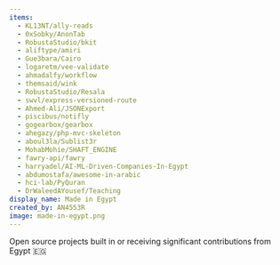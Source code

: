 ```yaml
---
items:
  - KL13NT/ally-reads
  - 0xSobky/AnonTab
  - RobustaStudio/bkit
  - aliftype/amiri
  - Gue3bara/Cairo
  - logaretm/vee-validate
  - ahmadalfy/workflow
  - themsaid/wink
  - RobustaStudio/Resala
  - swvl/express-versioned-route
  - Ahmed-Ali/JSONExport
  - piscibus/notifly
  - gogearbox/gearbox
  - ahegazy/php-mvc-skeleton
  - aboul3la/Sublist3r
  - MohabMohie/SHAFT_ENGINE
  - fawry-api/fawry
  - harryadel/AI-ML-Driven-Companies-In-Egypt
  - abdumostafa/awesome-in-arabic
  - hci-lab/PyQuran
  - DrWaleedAYousef/Teaching
display_name: Made in Egypt
created_by: AN4553R
image: made-in-egypt.png
---
```

Open source projects built in or receiving significant contributions from Egypt 🇪🇬

